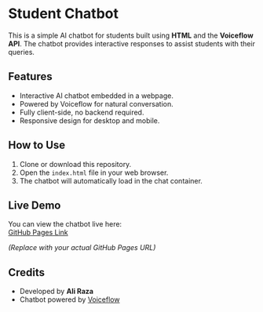 # Student Chatbot

This is a simple AI chatbot for students built using **HTML** and the **Voiceflow API**. The chatbot provides interactive responses to assist students with their queries.

## Features
- Interactive AI chatbot embedded in a webpage.
- Powered by Voiceflow for natural conversation.
- Fully client-side, no backend required.
- Responsive design for desktop and mobile.

## How to Use
1. Clone or download this repository.
2. Open the `index.html` file in your web browser.
3. The chatbot will automatically load in the chat container.

## Live Demo
You can view the chatbot live here:  
[GitHub Pages Link](https://yourusername.github.io/your-repo-name/)  

*(Replace with your actual GitHub Pages URL)*

## Credits
- Developed by **Ali Raza**
- Chatbot powered by [Voiceflow](https://www.voiceflow.com/)

